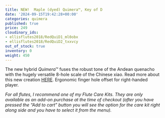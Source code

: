 ```yaml
---
title: NEW!  Maple (dyed) Quimera™, Key of D
date: '2024-09-15T19:42:28+00:00'
categories: quimera
published: true
price: 249
cloudinary_ids:
- ellisflutes2018/RedQuiD1_ml0obx
- ellisflutes2018/RedQuiD2_txxvcy
out_of_stock: true
inventory: 0
weight: 450
---
```


The new hybrid  *Quimera*™ fuses the robust tone of the Andean quenacho with the hugely versatile 8-hole scale of the Chinese xiao.  Read more about this new creation [HERE](https://www.ellisflutes.com/world-flutes/quimera).   Ergonomic finger hole offset for right-handed player.

*For all flutes, I recommend one of my Flute Care Kits. They are only available as an add-on purchase at the time of checkout (after you have pressed the “Add to cart” button you will see the option for the care kit right along side and you have to select it from the menu).*

